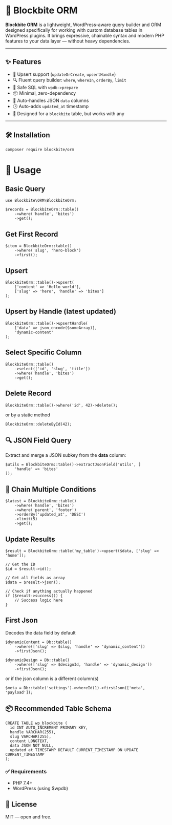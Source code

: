 # 🧩 Blockbite ORM

**Blockbite ORM** is a lightweight, WordPress-aware query builder and ORM designed specifically for working with custom database tables in WordPress plugins. It brings expressive, chainable syntax and modern PHP features to your data layer — without heavy dependencies.

---

## ✨ Features

- 🔄 Upsert support (`updateOrCreate`, `upsertHandle`)
- 🔍 Fluent query builder: `where`, `whereIn`, `orderBy`, `limit`
- 🔐 Safe SQL with `wpdb->prepare`
- 📦 Minimal, zero-dependency
- 🧠 Auto-handles JSON `data` columns
- 🕒 Auto-adds `updated_at` timestamp
- 💾 Designed for a `blockbite` table, but works with any

---

## 🛠️ Installation

```bash
composer require blockbite/orm
```

# 🚀 Usage

## Basic Query

```
use Blockbite\ORM\BlockbiteOrm;

$records = BlockbiteOrm::table()
    ->where('handle', 'bites')
    ->get();
```

## Get First Record

```
$item = BlockbiteOrm::table()
    ->where('slug', 'hero-block')
    ->first();
```

## Upsert

```
BlockbiteOrm::table()->upsert(
    ['content' => 'Hello world'],
    ['slug' => 'hero', 'handle' => 'bites']
);
```

## Upsert by Handle (latest updated)

```
BlockbiteOrm::table()->upsertHandle(
    ['data' => json_encode($someArray)],
    'dynamic-content'
);
```

## Select Specific Column

```
BlockbiteOrm::table()
    ->select(['id', 'slug', 'title'])
    ->where('handle', 'bites')
    ->get();
```

## Delete Record

```
BlockbiteOrm::table()->where('id', 42)->delete();
```

or by a static method

```
BlockbiteOrm::deleteById(42);
```

## 🔍 JSON Field Query

Extract and merge a JSON subkey from the **data** column:

```
$utils = BlockbiteOrm::table()->extractJsonField('utils', [
    'handle' => 'bites'
]);
```

## 🔗 Chain Multiple Conditions

```
$latest = BlockbiteOrm::table()
    ->where('handle', 'bites')
    ->where('parent', 'footer')
    ->orderBy('updated_at', 'DESC')
    ->limit(5)
    ->get();
```

## Update Results

```
$result = BlockbiteOrm::table('my_table')->upsert($data, ['slug' => 'home']);

// Get the ID
$id = $result->id();

// Get all fields as array
$data = $result->json();

// Check if anything actually happened
if ($result->success()) {
    // Success logic here
}
```

## First Json

Decodes the data field by default

```
$dynamicContent = Db::table()
    ->where(['slug' => $slug, 'handle' => 'dynamic_content'])
    ->firstJson();

$dynamicDesign = Db::table()
    ->where(['slug' => $designId, 'handle' => 'dynamic_design'])
    ->firstJson();
```

or if the json column is a different column(s)

```
$meta = Db::table('settings')->whereId(1)->firstJson(['meta', 'payload']);
```

## 📦 Recommended Table Schema

```
CREATE TABLE wp_blockbite (
  id INT AUTO_INCREMENT PRIMARY KEY,
  handle VARCHAR(255),
  slug VARCHAR(255),
  content LONGTEXT,
  data JSON NOT NULL,
  updated_at TIMESTAMP DEFAULT CURRENT_TIMESTAMP ON UPDATE CURRENT_TIMESTAMP
);
```

### ✅ Requirements

- PHP 7.4+
- WordPress (using $wpdb)

## 🧠 License

MIT — open and free.

